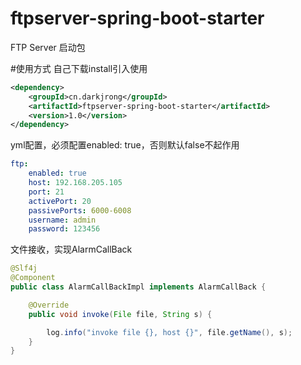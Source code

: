 # ftpserver-spring-boot-starter 
FTP Server 启动包 

#使用方式
自己下载install引入使用

```xml
<dependency>
    <groupId>cn.darkjrong</groupId>
    <artifactId>ftpserver-spring-boot-starter</artifactId>
    <version>1.0</version>
</dependency>
```

yml配置，必须配置enabled: true，否则默认false不起作用
```yaml
ftp:
    enabled: true
    host: 192.168.205.105
    port: 21
    activePort: 20
    passivePorts: 6000-6008
    username: admin
    password: 123456
```

文件接收，实现AlarmCallBack 
```java
@Slf4j
@Component
public class AlarmCallBackImpl implements AlarmCallBack {

    @Override
    public void invoke(File file, String s) {

        log.info("invoke file {}, host {}", file.getName(), s);
    }
}
```
































